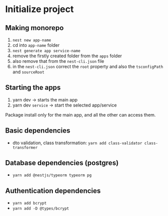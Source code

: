 # Initialize project

## Making monorepo
1. `nest new app-name`
2. cd into `app-name` folder
3. `nest generate app service-name`
4. remove the firstly created folder from the `apps` folder
5. also remove that from the `nest-cli.json` file
6. in the `nest-cli.json` correct the `root` property and also the `tsconfigPath` and `sourceRoot`

## Starting the apps
1. yarn dev -> starts the main app
2. yarn dev `service` -> start the selected app/service

Package install only for the main app, and all the other can access them.

## Basic dependencies
- dto validation, class transformation: ```yarn add class-validator class-transformer```

## Database dependencies (postgres)
- ```yarn add @nestjs/typeorm typeorm pg```

## Authentication dependencies
- ```yarn add bcrypt```
- ```yarn add -D @types/bcrypt```
